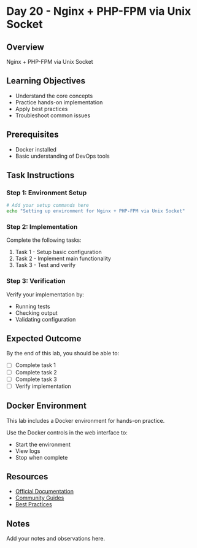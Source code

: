 # Day 20 - Nginx + PHP-FPM via Unix Socket

## Overview
Nginx + PHP-FPM via Unix Socket

## Learning Objectives
- Understand the core concepts
- Practice hands-on implementation
- Apply best practices
- Troubleshoot common issues

## Prerequisites
- Docker installed
- Basic understanding of DevOps tools

## Task Instructions

### Step 1: Environment Setup
```bash
# Add your setup commands here
echo "Setting up environment for Nginx + PHP-FPM via Unix Socket"
```

### Step 2: Implementation
Complete the following tasks:
1. Task 1 - Setup basic configuration
2. Task 2 - Implement main functionality
3. Task 3 - Test and verify

### Step 3: Verification
Verify your implementation by:
- Running tests
- Checking output
- Validating configuration

## Expected Outcome
By the end of this lab, you should be able to:
- [ ] Complete task 1
- [ ] Complete task 2
- [ ] Complete task 3
- [ ] Verify implementation

## Docker Environment
This lab includes a Docker environment for hands-on practice.

Use the Docker controls in the web interface to:
- Start the environment
- View logs
- Stop when complete

## Resources
- [Official Documentation](#)
- [Community Guides](#)
- [Best Practices](#)

## Notes
Add your notes and observations here.

